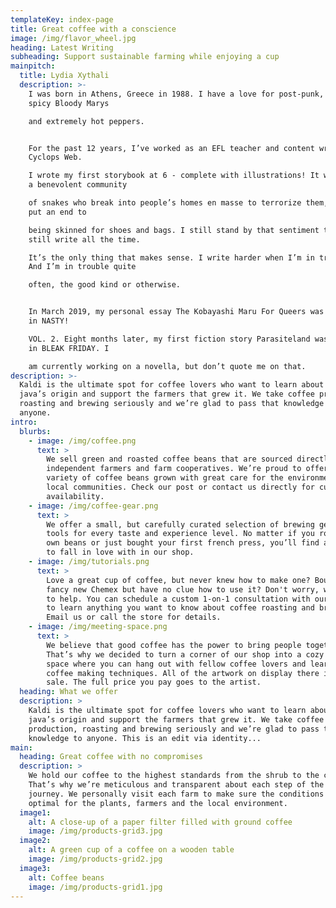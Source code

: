 ```yaml
---
templateKey: index-page
title: Great coffee with a conscience
image: /img/flavor_wheel.jpg
heading: Latest Writing
subheading: Support sustainable farming while enjoying a cup
mainpitch:
  title: Lydia Xythali
  description: >-
    I was born in Athens, Greece in 1988. I have a love for post-punk, Seinfeld,
    spicy Bloody Marys

    and extremely hot peppers.


    For the past 12 years, I’ve worked as an EFL teacher and content writer for
    Cyclops Web.

    I wrote my first storybook at 6 - complete with illustrations! It was about
    a benevolent community

    of snakes who break into people’s homes en masse to terrorize them, so as to
    put an end to

    being skinned for shoes and bags. I still stand by that sentiment today. I
    still write all the time.

    It’s the only thing that makes sense. I write harder when I’m in trouble.
    And I’m in trouble quite

    often, the good kind or otherwise.


    In March 2019, my personal essay The Kobayashi Maru For Queers was published
    in NASTY!

    VOL. 2. Eight months later, my first fiction story Parasiteland was included
    in BLEAK FRIDAY. I

    am currently working on a novella, but don’t quote me on that.
description: >-
  Kaldi is the ultimate spot for coffee lovers who want to learn about their
  java’s origin and support the farmers that grew it. We take coffee production,
  roasting and brewing seriously and we’re glad to pass that knowledge to
  anyone.
intro:
  blurbs:
    - image: /img/coffee.png
      text: >
        We sell green and roasted coffee beans that are sourced directly from
        independent farmers and farm cooperatives. We’re proud to offer a
        variety of coffee beans grown with great care for the environment and
        local communities. Check our post or contact us directly for current
        availability.
    - image: /img/coffee-gear.png
      text: >
        We offer a small, but carefully curated selection of brewing gear and
        tools for every taste and experience level. No matter if you roast your
        own beans or just bought your first french press, you’ll find a gadget
        to fall in love with in our shop.
    - image: /img/tutorials.png
      text: >
        Love a great cup of coffee, but never knew how to make one? Bought a
        fancy new Chemex but have no clue how to use it? Don't worry, we’re here
        to help. You can schedule a custom 1-on-1 consultation with our baristas
        to learn anything you want to know about coffee roasting and brewing.
        Email us or call the store for details.
    - image: /img/meeting-space.png
      text: >
        We believe that good coffee has the power to bring people together.
        That’s why we decided to turn a corner of our shop into a cozy meeting
        space where you can hang out with fellow coffee lovers and learn about
        coffee making techniques. All of the artwork on display there is for
        sale. The full price you pay goes to the artist.
  heading: What we offer
  description: >
    Kaldi is the ultimate spot for coffee lovers who want to learn about their
    java’s origin and support the farmers that grew it. We take coffee
    production, roasting and brewing seriously and we’re glad to pass that
    knowledge to anyone. This is an edit via identity...
main:
  heading: Great coffee with no compromises
  description: >
    We hold our coffee to the highest standards from the shrub to the cup.
    That’s why we’re meticulous and transparent about each step of the coffee’s
    journey. We personally visit each farm to make sure the conditions are
    optimal for the plants, farmers and the local environment.
  image1:
    alt: A close-up of a paper filter filled with ground coffee
    image: /img/products-grid3.jpg
  image2:
    alt: A green cup of a coffee on a wooden table
    image: /img/products-grid2.jpg
  image3:
    alt: Coffee beans
    image: /img/products-grid1.jpg
---
```



